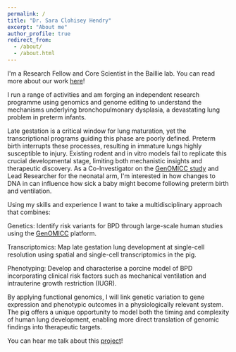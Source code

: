 ```yaml
---
permalink: /
title: "Dr. Sara Clohisey Hendry"
excerpt: "About me"
author_profile: true
redirect_from: 
  - /about/
  - /about.html
---
```

I'm a Research Fellow and Core Scientist in the Baillie lab. You can read more about our work [here](https://baillielab.net/)!  

I run a range of activities and am forging an independent research programme using genomics and genome editing to understand the mechanisms underlying bronchopulmonary dysplasia, a devastating lung problem in preterm infants.

Late gestation is a critical window for lung maturation, yet the transcriptional programs guiding this phase are poorly defined. Preterm birth interrupts these processes, resulting in immature lungs highly susceptible to injury. Existing rodent and in vitro models fail to replicate this crucial developmental stage, limiting both mechanistic insights and therapeutic discovery. As a Co-Investigator on the [GenOMICC study](https://www.genomicc.org) and Lead Researcher for the neonatal arm, I'm interested in how changes to DNA in can influence how sick a baby might become following preterm birth and ventilation. 

Using my skills and experience I want to take a multidisciplinary approach that combines:

Genetics: Identify risk variants for BPD through large-scale human studies using the [GenOMICC](https://www.genomicc.org) platform.

Transcriptomics: Map late gestation lung development at single-cell resolution using spatial and single-cell transcriptomics in the pig.

Phenotyping: Develop and characterise a porcine model of BPD incorporating clinical risk factors such as mechanical ventilation and intrauterine growth restriction (IUGR).

By applying functional genomics, I will link genetic variation to gene expression and phenotypic outcomes in a physiologically relevant system. The pig offers a unique opportunity to model both the timing and complexity of human lung development, enabling more direct translation of genomic findings into therapeutic targets.

You can hear me talk about this [project](https://media.ed.ac.uk/media/t/1_962wagnh)! 















